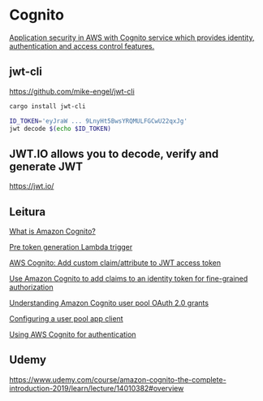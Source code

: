 # Cognito

[Application security in AWS with Cognito service which provides identity, authentication and access control features.](https://www.udemy.com/course/amazon-cognito-the-complete-introduction-2019/learn/lecture/14010364#overview)

## jwt-cli

https://github.com/mike-engel/jwt-cli

```bash
cargo install jwt-cli

ID_TOKEN='eyJraW ... 9LnyHt5BwsYRQMULFGCwU22qxJg'
jwt decode $(echo $ID_TOKEN)

```
## JWT.IO allows you to decode, verify and generate JWT

https://jwt.io/

## Leitura

[What is Amazon Cognito?](https://docs.amazonaws.cn/en_us/cognito/latest/developerguide/what-is-amazon-cognito.html)

[Pre token generation Lambda trigger](https://docs.amazonaws.cn/en_us/cognito/latest/developerguide/user-pool-lambda-pre-token-generation.html)

[AWS Cognito: Add custom claim/attribute to JWT access token](https://stackoverflow.com/questions/56970499/aws-cognito-add-custom-claim-attribute-to-jwt-access-token)

[Use Amazon Cognito to add claims to an identity token for fine-grained authorization](https://aws.amazon.com/pt/blogs/security/use-amazon-cognito-to-add-claims-to-an-identity-token-for-fine-grained-authorization/#:~:text=AWS%20Security%20Blog-,Use%20Amazon%20Cognito%20to%20add%20claims%20to,token%20for%20fine%2Dgrained%20authorization&text=With%20Amazon%20Cognito%2C%20you%20can,identity%20token%20for%20user%20authorization.)

[Understanding Amazon Cognito user pool OAuth 2.0 grants](https://aws.amazon.com/pt/blogs/mobile/understanding-amazon-cognito-user-pool-oauth-2-0-grants/)

[Configuring a user pool app client](https://docs.aws.amazon.com/cognito/latest/developerguide/cognito-user-pools-app-idp-settings.html)

[Using AWS Cognito for authentication](https://hasura.io/docs/latest/guides/integrations/aws-cognito/)

## Udemy

https://www.udemy.com/course/amazon-cognito-the-complete-introduction-2019/learn/lecture/14010382#overview

